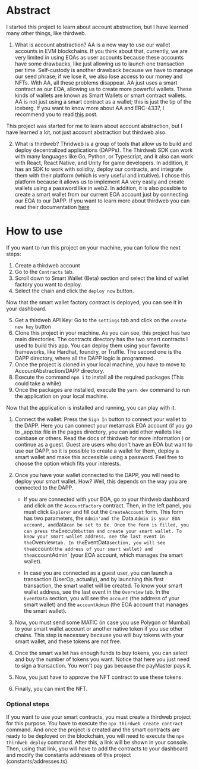 # Abstract

I started this project to learn about account abstraction, but I have learned many other things, like thirdweb.

1. What is account abstraction?
AA is a new way to use our wallet accounts in EVM blockchains. If you think about that, currently, we are very limited in using EOAs as user accounts because these accounts have some drawbacks, like just allowing us to launch one transaction per time. Self-custody is another drawback because we have to manage our seed phrase; if we lose it, we also lose access to our money and NFTs. With AA, all these problems disappear. AA just uses a smart contract as our EOA, allowing us to create more powerful wallets. These kinds of wallets are known as Smart Wallets or smart contract wallets. AA is not just using a smart contract as a wallet; this is just the tip of the iceberg. If you want to know more about AA and ERC-4337, I recommend you to read [this](https://beincrypto.com/learn/erc-4337/) post.

This project was started for me to learn about account abstraction, but I have learned a lot, not just account abstraction but thirdweb also.

2. What is thirdweb?
Thridweb is a group of tools that allow us to build and deploy decentralized applications (DAPPs). The Thirdweb SDK can work with many languages like Go, Python, or Typescript, and it also can work with React, React Native, and Unity for game developers. In addition, it has an SDK to work with solidity, deploy our contracts, and integrate them with their platform (which is very useful and intuitive). I chose this platform because it allows us to implement AA very easily and create wallets using a password like in web2. In addition, it is also possible to create a smart wallet from our current EOA account just by connecting our EOA to our DAPP. If you want to learn more about thirdweb you can read their documentation [here](https://portal.thirdweb.com/)

# How to use
If you want to run this project on your machine, you can follow the next steps: 

1. Create a thirdweb account
2. Go to the `Contracts` tab.
3. Scroll down to Smart Wallet (Beta) section and select the kind of wallet factory you want to deploy. 
4. Select the chain and click the `deploy now` button.

Now that the smart wallet factory contract is deployed, you can see it in your dashboard.

5. Get a thirdweb API Key: Go to the `settings` tab and click on the `create new key` button
6. Clone this project in your machine. As you can see, this project has two main directories. The contracts directory has the two smart contracts I used to build this app. You can deploy them using your favorite frameworks, like Hardhat, foundry, or Truffle. The second one is the DAPP directory, where all the DAPP logic is programmed. 
7. Once the project is cloned in your local machine, you have to move to AccountAbstraction/DAPP directory.
8. Execute the command `npm i` to install all the required packages (This could take a while)
9. Once the packages are installed, execute the `yarn dev` command to run the application on your local machine.

Now that the application is installed and running, you can play with it. 

1. Connect the wallet: Press the `Sign In` button to connect your wallet to the DAPP. Here you can connect your metamask EOA account (if you go to _app.tsx file in the pages directory, you can add other wallets like coinbase or others. Read the docs of thirdweb for more information ) or continue as a guest. Guest are users who don't have an EOA but want to use our DAPP, so it is possible to create a wallet for them, deploy a smart wallet and make this accessible using a password. Feel free to choose the option which fits your interests. 

2. Once you have your wallet connected to the DAPP, you will need to deploy your smart wallet. How? Well, this depends on the way you are connected to the DAPP.
    - If you are connected with your EOA, go to your thirdweb dashboard and click on the `AccountFactory` contract. Then, in the left panel, you must click `Explorer` and fill out the `CreateAccount` form. This form has two parameters, the `Admin'and the `Data.` Admin is your EOA account, and `data` can be set to 0x. Once the form is filled, you can press the `Execute` button and create your smart wallet. To know your smart wallet address, see the last event in the `Overview` tab. In the `EventData` section, you will see the `account` (the address of your smart wallet) and the `accountAdmin` (your EOA account, which manages the smart wallet).

    - In case you are connected as a guest user, you can launch a transaction (UserOp, actually), and by launching this first transaction, the smart wallet will be created. To know your smart wallet address, see the last event in the `Overview` tab. In the `EventData` section, you will see the `account` (the address of your smart wallet) and the `accountAdmin` (the EOA account that manages the smart wallet).

3. Now, you must send some MATIC (in case you use Polygon or Mumbai) to your smart wallet account or another native token if you use other chains. This step is necessary because you will buy tokens with your smart wallet, and these tokens are not free. 

4. Once the smart wallet has enough funds to buy tokens, you can select and buy the number of tokens you want. Notice that here you just need to sign a transaction. You won't pay gas because the payMaster pays it.

5. Now, you just have to approve the NFT contract to use these tokens.

6. Finally, you can mint the NFT. 

### Optional steps
If you want to use your smart contracts, you must create a thirdweb project for this purpose. You have to execute the `npx thirdweb create contract` command. And once the project is created and the smart contracts are ready to be deployed on the blockchain, you will need to execute the `npx thirdweb deploy` command. After this, a link will be shown in your console. Then, using that link, you will have to add the contracts to your dashboard and modify the constants addresses of this project (constants/addresses.ts).
